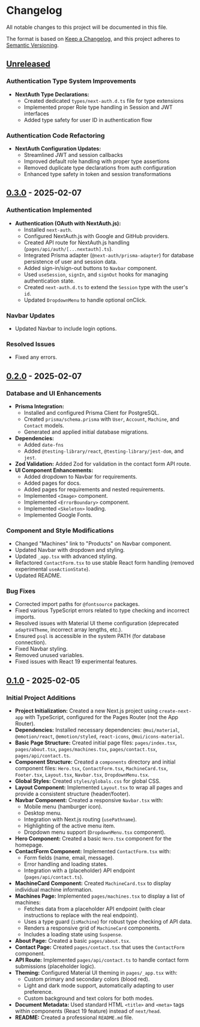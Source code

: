 # Changelog

All notable changes to this project will be documented in this file.

The format is based on [Keep a Changelog](https://keepachangelog.com/en/1.0.0/),
and this project adheres to [Semantic Versioning](https://semver.org/spec/v2.0.0.html).

## [Unreleased]

### Authentication Type System Improvements

- **NextAuth Type Declarations:**
  - Created dedicated `types/next-auth.d.ts` file for type extensions
  - Implemented proper Role type handling in Session and JWT interfaces
  - Added type safety for user ID in authentication flow

### Authentication Code Refactoring

- **NextAuth Configuration Updates:**
  - Streamlined JWT and session callbacks
  - Improved default role handling with proper type assertions
  - Removed duplicate type declarations from auth configuration
  - Enhanced type safety in token and session transformations

## [0.3.0] - 2025-02-07

### Authentication Implemented

- **Authentication (OAuth with NextAuth.js):**
  - Installed `next-auth`.
  - Configured NextAuth.js with Google and GitHub providers.
  - Created API route for NextAuth.js handling (`pages/api/auth/[...nextauth].ts`).
  - Integrated Prisma adapter (`@next-auth/prisma-adapter`) for database persistence of user and session data.
  - Added sign-in/sign-out buttons to `Navbar` component.
  - Used `useSession`, `signIn`, and `signOut` hooks for managing authentication state.
  - Created `next-auth.d.ts` to extend the `Session` type with the user's `id`.
  - Updated `DropdownMenu` to handle optional onClick.

### Navbar Updates

- Updated Navbar to include login options.

### Resolved Issues

- Fixed any errors.

## [0.2.0] - 2025-02-07

### Database and UI Enhancements

- **Prisma Integration:**
  - Installed and configured Prisma Client for PostgreSQL.
  - Created `prisma/schema.prisma` with `User`, `Account`, `Machine`, and `Contact` models.
  - Generated and applied initial database migrations.
- **Dependencies:**
  - Added `date-fns`
  - Added `@testing-library/react`, `@testing-library/jest-dom`, and `jest`.
- **Zod Validation:** Added Zod for validation in the contact form API route.
- **UI Component Enhancements:**
  - Added dropdown to Navbar for requirements.
  - Added pages for docs.
  - Added pages for requirements and nested requirements.
  - Implemented `<Image>` component.
  - Implemented `<ErrorBoundary>` component.
  - Implemented `<Skeleton>` loading.
  - Implemented Google Fonts.

### Component and Style Modifications

- Changed "Machines" link to "Products" on Navbar component.
- Updated Navbar with dropdown and styling.
- Updated `_app.tsx` with advanced styling.
- Refactored `ContactForm.tsx` to use stable React form handling (removed experimental `useActionState`).
- Updated README.

### Bug Fixes

- Corrected import paths for `@fontsource` packages.
- Fixed various TypeScript errors related to type checking and incorrect imports.
- Resolved issues with Material UI theme configuration (deprecated `adaptV4Theme`, incorrect array lengths, etc.).
- Ensured `psql` is accessible in the system PATH (for database connection).
- Fixed Navbar styling.
- Removed unused variables.
- Fixed issues with React 19 experimental features.

## [0.1.0] - 2025-02-05

### Initial Project Additions

- **Project Initialization:** Created a new Next.js project using `create-next-app` with TypeScript, configured for the Pages Router (not the App Router).
- **Dependencies:** Installed necessary dependencies: `@mui/material`, `@emotion/react`, `@emotion/styled`, `react-icons`, `@mui/icons-material`.
- **Basic Page Structure:** Created initial page files: `pages/index.tsx`, `pages/about.tsx`, `pages/machines.tsx`, `pages/contact.tsx`, `pages/api/contact.ts`.
- **Component Structure:** Created a `components` directory and initial component files: `Hero.tsx`, `ContactForm.tsx`, `MachineCard.tsx`, `Footer.tsx`, `Layout.tsx`, `Navbar.tsx`, `DropdownMenu.tsx`.
- **Global Styles:** Created `styles/globals.css` for global CSS.
- **Layout Component:** Implemented `Layout.tsx` to wrap all pages and provide a consistent structure (header/footer).
- **Navbar Component:** Created a responsive `Navbar.tsx` with:
  - Mobile menu (hamburger icon).
  - Desktop menu.
  - Integration with Next.js routing (`usePathname`).
  - Highlighting of the active menu item.
  - Dropdown menu support (`DropdownMenu.tsx` component).
- **Hero Component:** Created a basic `Hero.tsx` component for the homepage.
- **ContactForm Component:** Implemented `ContactForm.tsx` with:
  - Form fields (name, email, message).
  - Error handling and loading states.
  - Integration with a (placeholder) API endpoint (`pages/api/contact.ts`).
- **MachineCard Component:** Created `MachineCard.tsx` to display individual machine information.
- **Machines Page:** Implemented `pages/machines.tsx` to display a list of machines:
  - Fetches data from a placeholder API endpoint (with clear instructions to replace with the real endpoint).
  - Uses a type guard (`isMachine`) for robust type checking of API data.
  - Renders a responsive grid of `MachineCard` components.
  - Includes a loading state using `Suspense`.
- **About Page:** Created a basic `pages/about.tsx`.
- **Contact Page:** Created `pages/contact.tsx` that uses the `ContactForm` component.
- **API Route:** Implemented `pages/api/contact.ts` to handle contact form submissions (placeholder logic).
- **Theming:** Configured Material UI theming in `pages/_app.tsx` with:
  - Custom primary and secondary colors (blood red).
  - Light and dark mode support, automatically adapting to user preference.
  - Custom background and text colors for both modes.
- **Document Metadata:** Used standard HTML `<title>` and `<meta>` tags within components (React 19 feature) instead of `next/head`.
- **README:** Created a professional `README.md` file.

[Unreleased]: https://github.com/ssdeanx/deanmachines-pages/compare/v0.3.0...HEAD
[0.3.0]: https://github.com/ssdeanx/deanmachines-pages/compare/v0.2.0...v0.3.0
[0.2.0]: https://github.com/ssdeanx/deanmachines-pages/compare/v0.1.0...v0.2.0
[0.1.0]: https://github.com/ssdeanx/deanmachines-pages/releases/tag/v0.1.0
